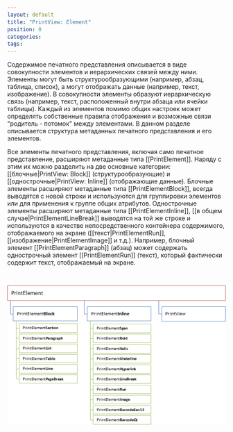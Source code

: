 ```yaml
---
layout: default
title: "PrintView: Element"
position: 0
categories: 
tags: 
---
```


Содержимое печатного представления описывается в виде совокупности элементов и иерархических связей между ними. Элементы могут быть структурообразующими (например, абзац, таблица, список), а могут отображать данные (например, текст, изображение). В совокупности элементы образуют иерархическую связь (например, текст, расположенный внутри абзаца или ячейки таблицы). Каждый из элементов помимо общих настроек может определять собственные правила отображения и возможные связи "родитель - потомок" между элементами. В данном разделе описывается структура метаданных печатного представления и его элементов.

Все элементы печатного представления, включая само печатное представление, расширяют метаданные типа [[PrintElement]]. Наряду с этим их можно разделить на две основные категории: [[блочные|PrintView: Block]] (структурообразующие) и [[однострочные|PrintView: Inline]] (отображающие данные). Блочные элементы расширяют метаданные типа [[PrintElementBlock]], всегда выводятся с новой строки и используются для группировки элементов или для применения к группе общих атрибутов. Однострочные элементы расширяют метаданные типа [[PrintElementInline]], [[в общем случае|PrintElementLineBreak]] выводятся на той же строке и используются в качестве непосредственного контейнера содержимого, отображаемого на экране ([[текст|PrintElementRun]], [[изображение|PrintElementImage]] и т.д.). Например, блочный элемент [[PrintElementParagraph]] (абзац) может содержать однострочный элемент [[PrintElementRun]] (текст), который фактически содержит текст, отображаемый на экране.

   

![](PrintElement.png)

    



 

 

